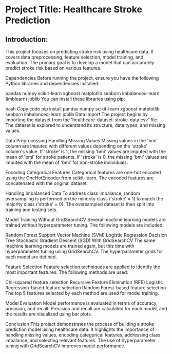 # Project Title: Healthcare Stroke Prediction
## Introduction:
This project focuses on predicting stroke risk using healthcare data. It covers data preprocessing, feature selection, model training, and evaluation. The primary goal is to develop a model that can accurately predict stroke risk based on various features.

Dependencies
Before running the project, ensure you have the following Python libraries and dependencies installed:

pandas
numpy
scikit-learn
xgboost
matplotlib
seaborn
imbalanced-learn (imblearn)
joblib
You can install these libraries using pip:

bash
Copy code
pip install pandas numpy scikit-learn xgboost matplotlib seaborn imbalanced-learn joblib
Data Import
The project begins by importing the dataset from the 'healthcare-dataset-stroke-data.csv' file. The dataset is explored to understand its structure, data types, and missing values.

Data Preprocessing
Handling Missing Values
Missing values in the 'bmi' column are imputed with different values depending on the 'stroke' column's value. If 'stroke' is 1, the missing 'bmi' values are imputed with the mean of 'bmi' for stroke patients. If 'stroke' is 0, the missing 'bmi' values are imputed with the mean of 'bmi' for non-stroke individuals.

Encoding Categorical Features
Categorical features are one-hot encoded using the OneHotEncoder from scikit-learn. The encoded features are concatenated with the original dataset.

Handling Imbalanced Data
To address class imbalance, random oversampling is performed on the minority class ('stroke' = 1) to match the majority class ('stroke' = 0). The oversampled dataset is then split into training and testing sets.

Model Training
Without GridSearchCV
Several machine learning models are trained without hyperparameter tuning. The following models are included:

Random Forest
Support Vector Machine (SVM)
Logistic Regression
Decision Tree
Stochastic Gradient Descent (SGD)
With GridSearchCV
The same machine learning models are trained again, but this time with hyperparameter tuning using GridSearchCV. The hyperparameter grids for each model are defined.

Feature Selection
Feature selection techniques are applied to identify the most important features. The following methods are used:

Chi-squared feature selection
Recursive Feature Elimination (RFE)
Logistic Regression-based feature selection
Random Forest-based feature selection
The top 5 features selected by each method are used for model training.

Model Evaluation
Model performance is evaluated in terms of accuracy, precision, and recall. Precision and recall are calculated for each model, and the results are visualized using bar plots.

Conclusion
This project demonstrates the process of building a stroke prediction model using healthcare data. It highlights the importance of handling missing values, encoding categorical features, addressing class imbalance, and selecting relevant features. The use of hyperparameter tuning with GridSearchCV improves model performance.
